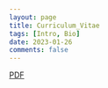 ```yaml
---
layout: page
title: Curriculum_Vitae
tags: [Intro, Bio]
date: 2023-01-26
comments: false
---
```


<a href="https://ryanhchung.github.io/CV_Heechul_Chung.pdf" target="_blank">PDF</a>
